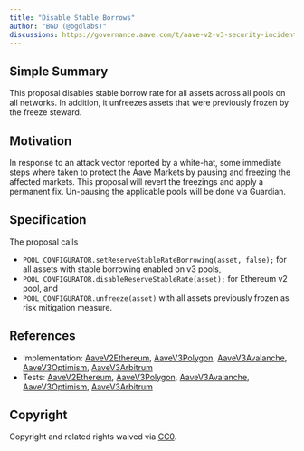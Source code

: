 ```yaml
---
title: "Disable Stable Borrows"
author: "BGD (@bgdlabs)"
discussions: https://governance.aave.com/t/aave-v2-v3-security-incident-04-11-2023/15335
---
```


## Simple Summary

This proposal disables stable borrow rate for all assets across all pools on all networks.
In addition, it unfreezes assets that were previously frozen by the freeze steward.

## Motivation

In response to an attack vector reported by a white-hat, some immediate steps where taken to protect the Aave Markets by
pausing and freezing the affected markets.
This proposal will revert the freezings and apply a permanent fix. Un-pausing the applicable pools will be done via Guardian.

## Specification

The proposal calls
- `POOL_CONFIGURATOR.setReserveStableRateBorrowing(asset, false);` for all assets with stable borrowing enabled on v3 pools,
- `POOL_CONFIGURATOR.disableReserveStableRate(asset);` for Ethereum v2 pool, and
- `POOL_CONFIGURATOR.unfreeze(asset)` with all assets previously frozen as risk mitigation measure.

## References

- Implementation: [AaveV2Ethereum](https://github.com/bgd-labs/aave-proposals-v3/blob/3fb43d535c708cc836c2a4a75a3d36eb2ce9a698/src/20231104_Multi_Disable_Stable_Borrows/AaveV2Ethereum_Disable_Stable_Borrows_20231104.sol), [AaveV3Polygon](https://github.com/bgd-labs/aave-proposals-v3/blob/3fb43d535c708cc836c2a4a75a3d36eb2ce9a698/src/20231104_Multi_Disable_Stable_Borrows/AaveV3Polygon_Disable_Stable_Borrows_20231104.sol), [AaveV3Avalanche](https://github.com/bgd-labs/aave-proposals-v3/blob/3fb43d535c708cc836c2a4a75a3d36eb2ce9a698/src/20231104_Multi_Disable_Stable_Borrows/AaveV3Avalanche_Disable_Stable_Borrows_20231104.sol), [AaveV3Optimism](https://github.com/bgd-labs/aave-proposals-v3/blob/3fb43d535c708cc836c2a4a75a3d36eb2ce9a698/src/20231104_Multi_Disable_Stable_Borrows/AaveV3Optimism_Disable_Stable_Borrows_20231104.sol), [AaveV3Arbitrum](https://github.com/bgd-labs/aave-proposals-v3/blob/3fb43d535c708cc836c2a4a75a3d36eb2ce9a698/src/20231104_Multi_Disable_Stable_Borrows/AaveV3Arbitrum_Disable_Stable_Borrows_20231104.sol)
- Tests: [AaveV2Ethereum](https://github.com/bgd-labs/aave-proposals-v3/blob/3fb43d535c708cc836c2a4a75a3d36eb2ce9a698/src/20231104_Multi_Disable_Stable_Borrows/AaveV2Ethereum_Disable_Stable_Borrows_20231104.t.sol), [AaveV3Polygon](https://github.com/bgd-labs/aave-proposals-v3/blob/3fb43d535c708cc836c2a4a75a3d36eb2ce9a698/src/20231104_Multi_Disable_Stable_Borrows/AaveV3Polygon_Disable_Stable_Borrows_20231104.t.sol), [AaveV3Avalanche](https://github.com/bgd-labs/aave-proposals-v3/blob/3fb43d535c708cc836c2a4a75a3d36eb2ce9a698/src/20231104_Multi_Disable_Stable_Borrows/AaveV3Avalanche_Disable_Stable_Borrows_20231104.t.sol), [AaveV3Optimism](https://github.com/bgd-labs/aave-proposals-v3/blob/3fb43d535c708cc836c2a4a75a3d36eb2ce9a698/src/20231104_Multi_Disable_Stable_Borrows/AaveV3Optimism_Disable_Stable_Borrows_20231104.t.sol), [AaveV3Arbitrum](https://github.com/bgd-labs/aave-proposals-v3/blob/3fb43d535c708cc836c2a4a75a3d36eb2ce9a698/src/20231104_Multi_Disable_Stable_Borrows/AaveV3Arbitrum_Disable_Stable_Borrows_20231104.t.sol)

## Copyright

Copyright and related rights waived via [CC0](https://creativecommons.org/publicdomain/zero/1.0/).
